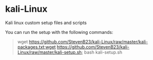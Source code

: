 # kali-Linux
Kali linux custom setup files and scripts

You can run the setup with the following commands:

> wget https://github.com/StevenB23/kali-Linux/raw/master/kali-packages.txt;wget https://github.com/StevenB23/kali-Linux/raw/master/kali-setup.sh; bash kali-setup.sh
